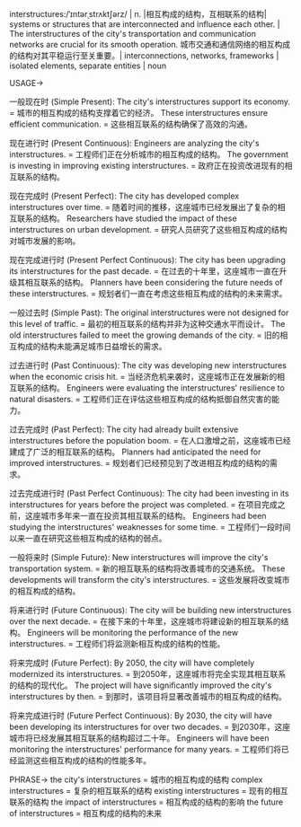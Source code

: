 interstructures:/ˈɪntərˌstrʌktʃərz/ | n. |相互构成的结构，互相联系的结构|  systems or structures that are interconnected and influence each other. | The interstructures of the city's transportation and communication networks are crucial for its smooth operation. 城市交通和通信网络的相互构成的结构对其平稳运行至关重要。|  interconnections, networks, frameworks |  isolated elements, separate entities | noun

USAGE->

一般现在时 (Simple Present):
The city's interstructures support its economy. = 城市的相互构成的结构支撑着它的经济。
These interstructures ensure efficient communication. = 这些相互联系的结构确保了高效的沟通。

现在进行时 (Present Continuous):
Engineers are analyzing the city's interstructures. = 工程师们正在分析城市的相互构成的结构。
The government is investing in improving existing interstructures. = 政府正在投资改进现有的相互联系的结构。

现在完成时 (Present Perfect):
The city has developed complex interstructures over time. = 随着时间的推移，这座城市已经发展出了复杂的相互联系的结构。
Researchers have studied the impact of these interstructures on urban development. = 研究人员研究了这些相互构成的结构对城市发展的影响。

现在完成进行时 (Present Perfect Continuous):
The city has been upgrading its interstructures for the past decade. = 在过去的十年里，这座城市一直在升级其相互联系的结构。
Planners have been considering the future needs of these interstructures. = 规划者们一直在考虑这些相互构成的结构的未来需求。

一般过去时 (Simple Past):
The original interstructures were not designed for this level of traffic. = 最初的相互联系的结构并非为这种交通水平而设计。
The old interstructures failed to meet the growing demands of the city. = 旧的相互构成的结构未能满足城市日益增长的需求。

过去进行时 (Past Continuous):
The city was developing new interstructures when the economic crisis hit. = 当经济危机来袭时，这座城市正在发展新的相互联系的结构。
Engineers were evaluating the interstructures' resilience to natural disasters. = 工程师们正在评估这些相互构成的结构抵御自然灾害的能力。

过去完成时 (Past Perfect):
The city had already built extensive interstructures before the population boom. = 在人口激增之前，这座城市已经建成了广泛的相互联系的结构。
Planners had anticipated the need for improved interstructures. = 规划者们已经预见到了改进相互构成的结构的需求。

过去完成进行时 (Past Perfect Continuous):
The city had been investing in its interstructures for years before the project was completed. = 在项目完成之前，这座城市多年来一直在投资其相互联系的结构。
Engineers had been studying the interstructures' weaknesses for some time. = 工程师们一段时间以来一直在研究这些相互构成的结构的弱点。

一般将来时 (Simple Future):
New interstructures will improve the city's transportation system. = 新的相互联系的结构将改善城市的交通系统。
These developments will transform the city's interstructures. = 这些发展将改变城市的相互构成的结构。

将来进行时 (Future Continuous):
The city will be building new interstructures over the next decade. = 在接下来的十年里，这座城市将建设新的相互联系的结构。
Engineers will be monitoring the performance of the new interstructures. = 工程师们将监测新相互构成的结构的性能。

将来完成时 (Future Perfect):
By 2050, the city will have completely modernized its interstructures. = 到2050年，这座城市将完全实现其相互联系的结构的现代化。
The project will have significantly improved the city's interstructures by then. = 到那时，该项目将显著改善城市的相互构成的结构。

将来完成进行时 (Future Perfect Continuous):
By 2030, the city will have been developing its interstructures for over two decades. = 到2030年，这座城市将已经发展其相互联系的结构超过二十年。
Engineers will have been monitoring the interstructures' performance for many years. = 工程师们将已经监测这些相互构成的结构的性能多年。


PHRASE->
the city's interstructures = 城市的相互构成的结构
complex interstructures = 复杂的相互联系的结构
existing interstructures = 现有的相互联系的结构
the impact of interstructures = 相互构成的结构的影响
the future of interstructures = 相互构成的结构的未来

